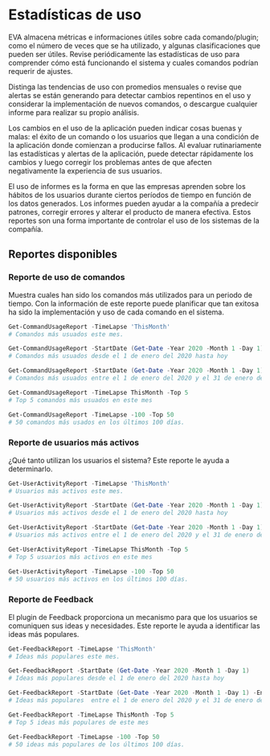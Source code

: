 # Estadísticas de uso

EVA almacena métricas e informaciones útiles sobre cada comando/plugin; como el número de veces que se ha utilizado, y algunas clasificaciones que pueden ser útiles. Revise periódicamente las estadísticas de uso para comprender cómo está funcionando el sistema y cuales comandos podrían requerir de ajustes. 

Distinga las tendencias de uso con promedios mensuales o revise que alertas se están generando para detectar cambios repentinos en el uso y considerar la implementación de nuevos comandos, o descargue cualquier informe para realizar su propio análisis.

Los cambios en el uso de la aplicación pueden indicar cosas buenas y malas: el éxito de un comando o los usuarios que llegan a una condición de la aplicación donde comienzan a producirse fallos. Al evaluar rutinariamente las estadísticas y alertas de la aplicación, puede detectar rápidamente los cambios y luego corregir los problemas antes de que afecten negativamente la experiencia de sus usuarios.

El uso de informes es la forma en que las empresas aprenden sobre los hábitos de los usuarios durante ciertos períodos de tiempo en función de los datos generados. Los informes pueden ayudar a la compañía a predecir patrones, corregir errores y alterar el producto de manera efectiva. Estos reportes son una forma importante de controlar el uso de los sistemas de la compañía.

## Reportes disponibles

### Reporte de uso de comandos

Muestra cuales han sido los comandos más utilizados para un periodo de tiempo. Con la información de este reporte puede planificar que tan exitosa ha sido la implementación y uso de cada comando en el sistema.  

```powershell
Get-CommandUsageReport -TimeLapse 'ThisMonth'
# Comandos más usuados este mes.

Get-CommandUsageReport -StartDate (Get-Date -Year 2020 -Month 1 -Day 1)
# Comandos más usuados desde el 1 de enero del 2020 hasta hoy

Get-CommandUsageReport -StartDate (Get-Date -Year 2020 -Month 1 -Day 1) -EndDate (Get-Date -Year 2020 -Month 1 -Day 31)
# Comandos más usuados entre el 1 de enero del 2020 y el 31 de enero del 2020

Get-CommandUsageReport -TimeLapse ThisMonth -Top 5
# Top 5 comandos más usuados en este mes

Get-CommandUsageReport -TimeLapse -100 -Top 50
# 50 comandos más usados en los últimos 100 días.
```

### Reporte de usuarios más activos

¿Qué tanto utilizan los usuarios el sistema? Este reporte le ayuda a determinarlo. 

```powershell
Get-UserActivityReport -TimeLapse 'ThisMonth'
# Usuarios más activos este mes.

Get-UserActivityReport -StartDate (Get-Date -Year 2020 -Month 1 -Day 1)
# Usuarios más activos desde el 1 de enero del 2020 hasta hoy

Get-UserActivityReport -StartDate (Get-Date -Year 2020 -Month 1 -Day 1) -EndDate (Get-Date -Year 2020 -Month 1 -Day 31)
# Usuarios más activos entre el 1 de enero del 2020 y el 31 de enero del 2020

Get-UserActivityReport -TimeLapse ThisMonth -Top 5
# Top 5 usuarios más activos en este mes

Get-UserActivityReport -TimeLapse -100 -Top 50
# 50 usuarios más activos en los últimos 100 días.
```

### Reporte de Feedback

El plugin de Feedback proporciona un mecanismo para que los usuarios se comuniquen sus ideas y necesidades. Este reporte le ayuda a identificar las ideas más populares.

```powershell
Get-FeedbackReport -TimeLapse 'ThisMonth'
# Ideas más populares este mes.

Get-FeedbackReport -StartDate (Get-Date -Year 2020 -Month 1 -Day 1)
# Ideas más populares desde el 1 de enero del 2020 hasta hoy

Get-FeedbackReport -StartDate (Get-Date -Year 2020 -Month 1 -Day 1) -EndDate (Get-Date -Year 2020 -Month 1 -Day 31)
# Ideas más populares  entre el 1 de enero del 2020 y el 31 de enero del 2020

Get-FeedbackReport -TimeLapse ThisMonth -Top 5
# Top 5 ideas más populares de este mes

Get-FeedbackReport -TimeLapse -100 -Top 50
# 50 ideas más populares de los últimos 100 días.
```